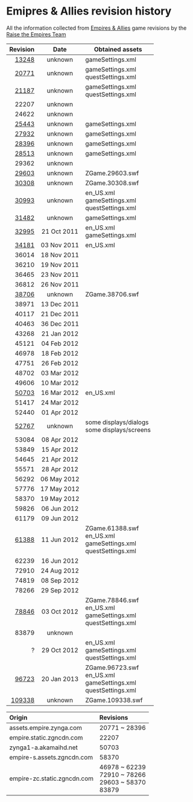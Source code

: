 # Emipres & Allies revision history
All the information collected from [Empires &amp; Allies](https://empiresandallies.fandom.com/wiki/Empires_%26_Allies_Wiki/Main_2) game revisions by the [Raise the Empires Team](https://www.github.com/AcidCaos/raisetheempires/#readme)

| Revision               |    Date     | Obtained assets |
|-----------------------:|:-----------:|--------|
|  [13248](assets/13248) | unknown     | gameSettings.xml |
|  [20771](assets/20771) | unknown     | gameSettings.xml </br> questSettings.xml |
|  [21187](assets/21187) | unknown     | gameSettings.xml </br> questSettings.xml |
|  22207                 | unknown     | |
|  24622                 | unknown     | |
|  [25443](assets/25443) | unknown     | gameSettings.xml |
|  [27932](assets/27932) | unknown     | gameSettings.xml |
|  [28396](assets/28396) | unknown     | gameSettings.xml |
|  [28513](assets/28513) | unknown     | gameSettings.xml |
|  29362                 | unknown     | |
|  [29603](assets/29603) | unknown     | ZGame.29603.swf |
|  [30308](assets/30308) | unknown     | ZGame.30308.swf |
|  [30993](assets/30993) | unknown     | en_US.xml </br> gameSettings.xml </br> questSettings.xml |
|  [31482](assets/31482) | unknown     | gameSettings.xml |
|  [32995](assets/32995) | 21 Oct 2011 | en_US.xml </br> gameSettings.xml |
|  [34181](assets/34181) | 03 Nov 2011 | en_US.xml |
|  36014                 | 18 Nov 2011 | |
|  36210                 | 19 Nov 2011 | |
|  36465                 | 23 Nov 2011 | |
|  36812                 | 26 Nov 2011 | |
|  [38706](assets/38706) | unknown     | ZGame.38706.swf |
|  38971                 | 13 Dec 2011 | |
|  40117                 | 21 Dec 2011 | |
|  40463                 | 36 Dec 2011 | |
|  43268                 | 21 Jan 2012 | |
|  45121                 | 04 Feb 2012 | |
|  46978                 | 18 Feb 2012 | |
|  47751                 | 26 Feb 2012 | |
|  48702                 | 03 Mar 2012 | |
|  49606                 | 10 Mar 2012 | |
|  [50703](assets/50703) | 16 Mar 2012 | en_US.xml |
|  51417                 | 24 Mar 2012 | |
|  52440                 | 01 Apr 2012 | |
|  [52767](assets/52767) | unknown     | some displays/dialogs </br> some displays/screens |
|  53084                 | 08 Apr 2012 | |
|  53849                 | 15 Apr 2012 | |
|  54645                 | 21 Apr 2012 | |
|  55571                 | 28 Apr 2012 | |
|  56292                 | 06 May 2012 | |
|  57776                 | 17 May 2012 | |
|  58370                 | 19 May 2012 | |
|  59826                 | 06 Jun 2012 | |
|  61179                 | 09 Jun 2012 | |
|  [61388](assets/61388) | 11 Jun 2012 | ZGame.61388.swf </br> en_US.xml </br> gameSettings.xml </br> questSettings.xml |
|  62239                 | 16 Jun 2012 | |
|  72910                 | 24 Aug 2012 | |
|  74819                 | 08 Sep 2012 | |
|  78266                 | 29 Sep 2012 | |
|  [78846](assets/78846) | 03 Oct 2012 | ZGame.78846.swf </br> en_US.xml </br> gameSettings.xml </br> questSettings.xml |
|  83879                 | unknown     | |
|    ?                   | 29 Oct 2012 | en_US.xml </br> gameSettings.xml </br> questSettings.xml |
|  [96723](assets/96723) | 20 Jan 2013 | ZGame.96723.swf </br> en_US.xml </br> gameSettings.xml </br> questSettings.xml |
| [109338](assets/109338)| unknown     | ZGame.109338.swf |



| Origin               |  Revisions  |
|:---------------------|:-----------|
| assets.empire.zynga.com      |  20771 ~ 28396 |
| empire.static.zgncdn.com     |  22207 |
| zynga1-a.akamaihd.net        |  50703 |
| empire-s.assets.zgncdn.com   |  58370 |
| empire-zc.static.zgncdn.com  |  46978 ~ 62239 </br> 72910 ~ 78266 </br> 29603 ~ 58370 </br> 83879 |

